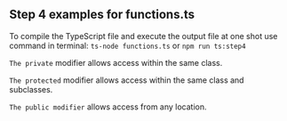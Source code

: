 ## Step 4 examples for functions.ts
To compile the TypeScript file and execute the output file at one shot use command in terminal:
```ts-node functions.ts``` or ```npm run ts:step4```

```The private``` modifier allows access within the same class.

```The protected``` modifier allows access within the same class and subclasses.

```The public modifier``` allows access from any location.